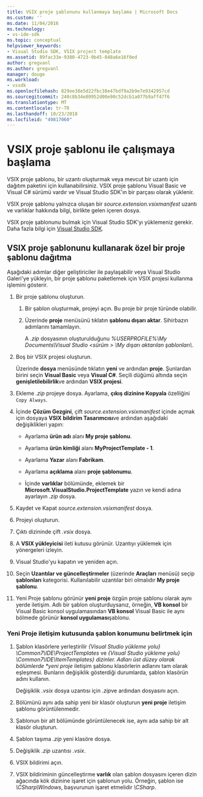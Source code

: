 ```yaml
---
title: VSIX proje şablonunu kullanmaya başlama | Microsoft Docs
ms.custom: ''
ms.date: 11/04/2016
ms.technology:
- vs-ide-sdk
ms.topic: conceptual
helpviewer_keywords:
- Visual Studio SDK, VSIX project template
ms.assetid: 89fac33e-9380-4723-9b45-048a6e16f0ed
author: gregvanl
ms.author: gregvanl
manager: douge
ms.workload:
- vssdk
ms.openlocfilehash: 829ee38e5d22fbc38e47bdf9a2b9e7e9342957cd
ms.sourcegitcommit: 240c8b34e80952d00e90c52dcb1a077b9aff47f6
ms.translationtype: MT
ms.contentlocale: tr-TR
ms.lasthandoff: 10/23/2018
ms.locfileid: "49817060"
---
```

# <a name="get-started-with-the-vsix-project-template"></a>VSIX proje şablonu ile çalışmaya başlama
VSIX proje şablonu, bir uzantı oluşturmak veya mevcut bir uzantı için dağıtım paketini için kullanabilirsiniz. VSIX proje şablonu Visual Basic ve Visual C# sürümü vardır ve Visual Studio SDK'ın bir parçası olarak yüklenir.  

 VSIX proje şablonu yalnızca oluşan bir *source.extension.vsixmanifest* uzantı ve varlıklar hakkında bilgi, birlikte gelen içeren dosya.  

 VSIX proje şablonunu bulmak için Visual Studio SDK'yı yüklemeniz gerekir. Daha fazla bilgi için [Visual Studio SDK](../extensibility/visual-studio-sdk.md).  

## <a name="deploy-a-custom-project-template-using-the-vsix-project-template"></a>VSIX proje şablonunu kullanarak özel bir proje şablonu dağıtma  
 Aşağıdaki adımlar diğer geliştiriciler ile paylaşabilir veya Visual Studio Galeri'ye yükleyin, bir proje şablonu paketlemek için VSIX projesi kullanma işlemini gösterir.  

1.  Bir proje şablonu oluşturun.  

    1.  Bir şablon oluşturmak, projeyi açın. Bu proje bir proje türünde olabilir.  

    2.  Üzerinde **proje** menüsünü tıklatın **şablonu dışarı aktar**. Sihirbazın adımlarını tamamlayın.  

         A *.zip* dosyasının oluşturulduğunu *%USERPROFILE%\My Documents\Visual Studio \<sürüm > \My dışarı aktarılan şablonları\\*.  

2.  Boş bir VSIX projesi oluşturun.  

     Üzerinde **dosya** menüsünde tıklatın **yeni** ve ardından **proje**. Şunlardan birini seçin **Visual Basic** veya **Visual C#**. Seçili düğümü altında seçin **genişletilebilirlik**ve ardından **VSIX projesi**.  

3.  Ekleme *.zip* projeye dosya. Ayarlama, **çıkış dizinine Kopyala** özelliğini `Copy Always`.  

4.  İçinde **Çözüm Gezgini**, çift *source.extension.vsixmanifest* içinde açmak için dosyaya **VSIX bildirim Tasarımcısı**ve ardından aşağıdaki değişiklikleri yapın:  

    -   Ayarlama **ürün adı** alanı **My proje şablonu**.  

    -   Ayarlama **ürün kimliği** alanı **MyProjectTemplate - 1**.  

    -   Ayarlama **Yazar** alanı **Fabrikam**.  

    -   Ayarlama **açıklama** alanı **proje şablonumu**.  

    -   İçinde **varlıklar** bölümünde, eklemek bir **Microsoft.VisualStudio.ProjectTemplate** yazın ve kendi adına ayarlayın *.zip* dosya.  

5.  Kaydet ve Kapat *source.extension.vsixmanifest* dosya.  

6.  Projeyi oluşturun.  

7.  Çıktı dizininde çift *.vsix* dosya.  

8.  A **VSIX yükleyicisi** ileti kutusu görünür. Uzantıyı yüklemek için yönergeleri izleyin.  

9. Visual Studio'yu kapatın ve yeniden açın.  

10. Seçin **Uzantılar ve güncelleştirmeler** (üzerinde **Araçları** menüsü) seçip **şablonları** kategorisi. Kullanılabilir uzantılar biri olmalıdır **My proje şablonu**.  

11. Yeni Proje şablonu görünür **yeni proje** özgün proje şablonu olarak aynı yerde iletişim. Adlı bir şablon oluşturduysanız, örneğin, **VB konsol** bir Visual Basic konsol uygulamasından **VB konsol** Visual Basic ile aynı bölmede görünür **konsol uygulaması**şablonu.  

### <a name="to-specify-the-location-of-the-template-in-the-new-project-dialog-box"></a>Yeni Proje iletişim kutusunda şablon konumunu belirtmek için  

1. Şablon klasörlere yerleştirilir *{Visual Studio yükleme yolu} \Common7\IDE\ProjectTemplates* ve <em>{Visual Studio yükleme yolu} \Common7\IDE\ItemTemplates} dizinler. Adları üst düzey olarak bölümlerde **yeni proje</em>*  iletişim şablonu klasörlerin adlarını tam olarak eşleşmesi. Bunların değişiklik gösterdiği durumlarda, şablon klasörün adını kullanın.  

    Değişiklik *.vsix* dosya uzantısı için *.zip*ve ardından dosyasını açın.  

2. Bölümünü aynı ada sahip yeni bir klasör oluşturun **yeni proje** iletişim şablonu görüntülenmedir.  

3. Şablonun bir alt bölümünde görüntülenecek ise, aynı ada sahip bir alt klasör oluşturun.  

4. Şablon taşıma *.zip* yeni klasöre dosya.  

5. Değişiklik *.zip* uzantısı *.vsix*.  

6. VSIX bildirimi açın.  

7. VSIX bildiriminin güncelleştirme **varlık** olan şablon dosyasını içeren dizin ağacında kök dizinine işaret için şablonun yolu. Örneğin, şablon ise *\CSharp\Windows*, başvurunun işaret etmelidir *\CSharp*.
